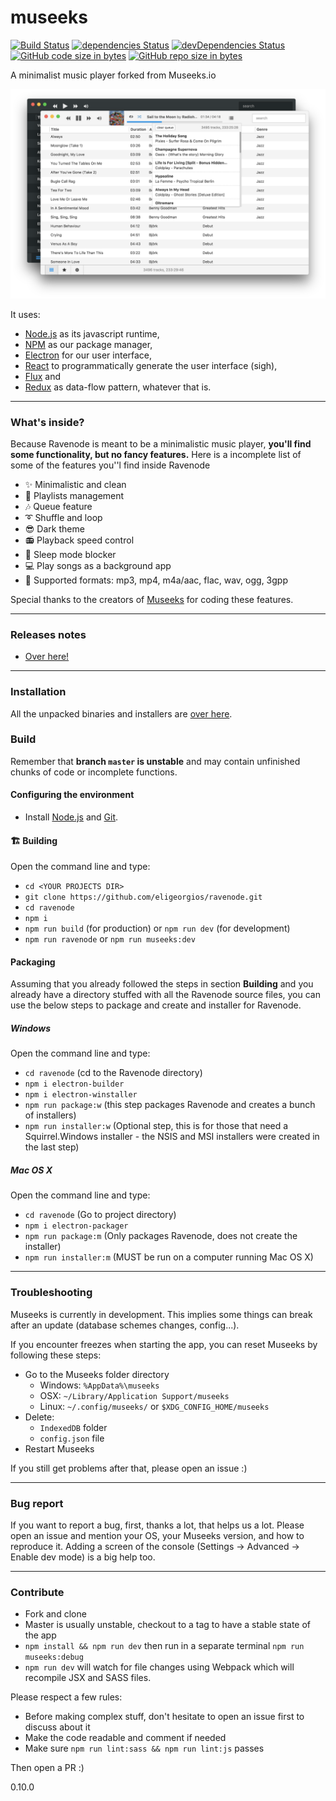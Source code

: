 ﻿# museeks

[![Build Status](https://travis-ci.org/eligeorgios/Ravenode.svg?branch=master)](https://travis-ci.org/eligeorgios/Ravenode)
[![dependencies Status](https://david-dm.org/eligeorgios/ravenode/status.svg)](https://david-dm.org/eligeorgios/ravenode)
[![devDependencies Status](https://david-dm.org/eligeorgios/ravenode/dev-status.svg)](https://david-dm.org/eligeorgios/ravenode?type=dev)
[![GitHub code size in bytes](https://img.shields.io/github/languages/code-size/badges/shields.svg)](https://github.com/eligeorgios/Ravenode/)
[![GitHub repo size in bytes](https://img.shields.io/github/repo-size/badges/shields.svg)](https://github.com/eligeorgios/Ravenode/)

A minimalist music player forked from Museeks.io

![Screenshot](screenshot.png)

It uses:
* [Node.js](https://nodejs.org/en/) as its javascript runtime,
* [NPM](https://npmjs.com) as our package manager,
* [Electron](https://github.com/atom/electron/) for our user interface,
* [React](https://facebook.github.io/react/) to programmatically generate the user interface (sigh),
* [Flux](https://facebook.github.io/flux/) and  
* [Redux](http://redux.js.org/) as data-flow pattern, whatever that is.

---

### What's inside?

Because Ravenode is meant to be a minimalistic music player, **you'll find some functionality, but no fancy features.** Here is a incomplete list of some of the features you''l find inside Ravenode

- ✨ Minimalistic and clean
- 🌟 Playlists management
- 🎶 Queue feature
- ➰ Shuffle and loop
- 😎 Dark theme
- 📻 Playback speed control
- 🛌 Sleep mode blocker
- 💻 Play songs as a background app
- 🎹 Supported formats: mp3, mp4, m4a/aac, flac, wav, ogg, 3gpp

Special thanks to the creators of [Museeks](https://museeks.io/) for coding these features.

---

### Releases notes

- [Over here!](https://github.com/eligeorgios/ravenode/releases)

---

### Installation

 All the unpacked binaries and installers are [over here](https://github.com/eligeorgios/ravenode/releases).

### Build

Remember that __branch `master` is unstable__ and may contain unfinished chunks of code or incomplete functions.

#### Configuring the environment

- Install [Node.js](https://nodejs.org/en/) and [Git](https://git-scm.com).

#### 🏗 Building 

Open the command line and type:
- `cd <YOUR PROJECTS DIR>`
- `git clone https://github.com/eligeorgios/ravenode.git`
- `cd ravenode`
- `npm i`
- `npm run build` (for production) or `npm run dev` (for development)
- `npm run ravenode` or `npm run museeks:dev`

#### Packaging

Assuming that you already followed the steps in section __Building__ and you already have a directory stuffed with all the Ravenode source files, you can use the below steps to package and create and installer for Ravenode.

##### Windows

Open the command line and type:
- `cd ravenode` (cd to the Ravenode directory)
- `npm i electron-builder`
- `npm i electron-winstaller`
- `npm run package:w` (this step packages Ravenode and creates a bunch of installers)
- `npm run installer:w` (Optional step, this is for those that need a Squirrel.Windows installer - the NSIS and MSI installers were created in the last step)

##### Mac OS X
Open the command line and type:
- `cd ravenode` (Go to project directory)
- `npm i electron-packager`
- `npm run package:m` (Only packages Ravenode, does not create the installer)
- `npm run installer:m` (MUST be run on a computer running Mac OS X)

---

### Troubleshooting

Museeks is currently in development. This implies some things can break after an update (database schemes changes, config...).

If you encounter freezes when starting the app, you can reset Museeks by following these steps:

- Go to the Museeks folder directory
    - Windows: `%AppData%\museeks`
    - OSX: `~/Library/Application Support/museeks`
    - Linux: `~/.config/museeks/` or `$XDG_CONFIG_HOME/museeks`
- Delete:
    - `IndexedDB` folder
    - `config.json` file
- Restart Museeks

If you still get problems after that, please open an issue :)

---

### Bug report

If you want to report a bug, first, thanks a lot, that helps us a lot. Please open an issue and mention your OS, your Museeks version, and how to reproduce it. Adding a screen of the console (Settings -> Advanced -> Enable dev mode) is a big help too.

---

### Contribute

- Fork and clone
- Master is usually unstable, checkout to a tag to have a stable state of the app
- `npm install && npm run dev` then run in a separate terminal `npm run museeks:debug`
- `npm run dev` will watch for file changes using Webpack which will recompile JSX and SASS files.

Please respect a few rules:

- Before making complex stuff, don't hesitate to open an issue first to discuss about it
- Make the code readable and comment if needed
- Make sure `npm run lint:sass && npm run lint:js` passes

Then open a PR :)

0.10.0

